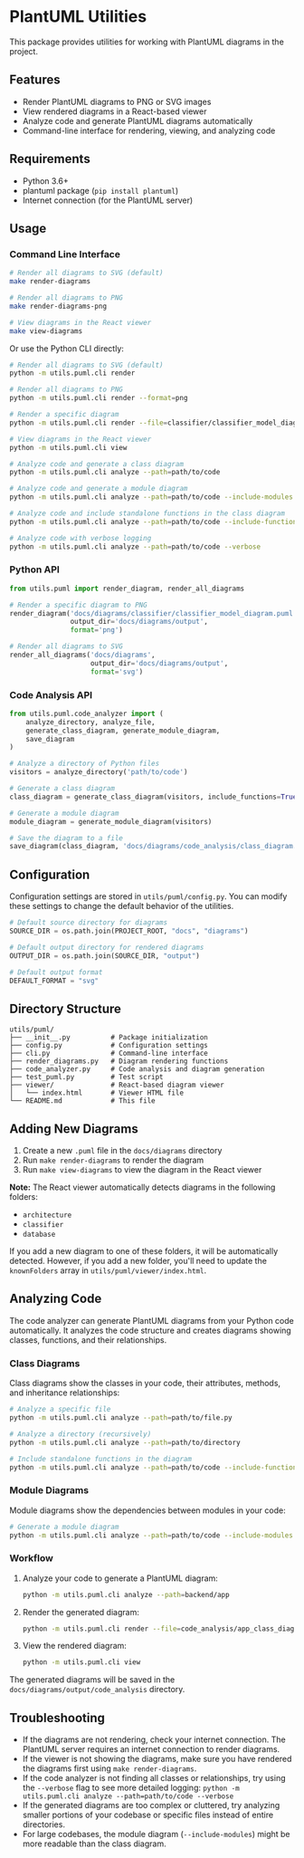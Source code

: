 # PlantUML Utilities

This package provides utilities for working with PlantUML diagrams in the project.

## Features

- Render PlantUML diagrams to PNG or SVG images
- View rendered diagrams in a React-based viewer
- Analyze code and generate PlantUML diagrams automatically
- Command-line interface for rendering, viewing, and analyzing code

## Requirements

- Python 3.6+
- plantuml package (`pip install plantuml`)
- Internet connection (for the PlantUML server)

## Usage

### Command Line Interface

```bash
# Render all diagrams to SVG (default)
make render-diagrams

# Render all diagrams to PNG
make render-diagrams-png

# View diagrams in the React viewer
make view-diagrams
```

Or use the Python CLI directly:

```bash
# Render all diagrams to SVG (default)
python -m utils.puml.cli render

# Render all diagrams to PNG
python -m utils.puml.cli render --format=png

# Render a specific diagram
python -m utils.puml.cli render --file=classifier/classifier_model_diagram.puml

# View diagrams in the React viewer
python -m utils.puml.cli view

# Analyze code and generate a class diagram
python -m utils.puml.cli analyze --path=path/to/code

# Analyze code and generate a module diagram
python -m utils.puml.cli analyze --path=path/to/code --include-modules

# Analyze code and include standalone functions in the class diagram
python -m utils.puml.cli analyze --path=path/to/code --include-functions

# Analyze code with verbose logging
python -m utils.puml.cli analyze --path=path/to/code --verbose
```

### Python API

```python
from utils.puml import render_diagram, render_all_diagrams

# Render a specific diagram to PNG
render_diagram('docs/diagrams/classifier/classifier_model_diagram.puml',
               output_dir='docs/diagrams/output',
               format='png')

# Render all diagrams to SVG
render_all_diagrams('docs/diagrams',
                    output_dir='docs/diagrams/output',
                    format='svg')
```

### Code Analysis API

```python
from utils.puml.code_analyzer import (
    analyze_directory, analyze_file,
    generate_class_diagram, generate_module_diagram,
    save_diagram
)

# Analyze a directory of Python files
visitors = analyze_directory('path/to/code')

# Generate a class diagram
class_diagram = generate_class_diagram(visitors, include_functions=True)

# Generate a module diagram
module_diagram = generate_module_diagram(visitors)

# Save the diagram to a file
save_diagram(class_diagram, 'docs/diagrams/code_analysis/class_diagram.puml')
```

## Configuration

Configuration settings are stored in `utils/puml/config.py`. You can modify these settings to change the default behavior of the utilities.

```python
# Default source directory for diagrams
SOURCE_DIR = os.path.join(PROJECT_ROOT, "docs", "diagrams")

# Default output directory for rendered diagrams
OUTPUT_DIR = os.path.join(SOURCE_DIR, "output")

# Default output format
DEFAULT_FORMAT = "svg"
```

## Directory Structure

```
utils/puml/
├── __init__.py          # Package initialization
├── config.py            # Configuration settings
├── cli.py               # Command-line interface
├── render_diagrams.py   # Diagram rendering functions
├── code_analyzer.py     # Code analysis and diagram generation
├── test_puml.py         # Test script
├── viewer/              # React-based diagram viewer
│   └── index.html       # Viewer HTML file
└── README.md            # This file
```

## Adding New Diagrams

1. Create a new `.puml` file in the `docs/diagrams` directory
2. Run `make render-diagrams` to render the diagram
3. Run `make view-diagrams` to view the diagram in the React viewer

**Note:** The React viewer automatically detects diagrams in the following folders:

- `architecture`
- `classifier`
- `database`

If you add a new diagram to one of these folders, it will be automatically detected. However, if you add a new folder, you'll need to update the `knownFolders` array in `utils/puml/viewer/index.html`.

## Analyzing Code

The code analyzer can generate PlantUML diagrams from your Python code automatically. It analyzes the code structure and creates diagrams showing classes, functions, and their relationships.

### Class Diagrams

Class diagrams show the classes in your code, their attributes, methods, and inheritance relationships:

```bash
# Analyze a specific file
python -m utils.puml.cli analyze --path=path/to/file.py

# Analyze a directory (recursively)
python -m utils.puml.cli analyze --path=path/to/directory

# Include standalone functions in the diagram
python -m utils.puml.cli analyze --path=path/to/code --include-functions
```

### Module Diagrams

Module diagrams show the dependencies between modules in your code:

```bash
# Generate a module diagram
python -m utils.puml.cli analyze --path=path/to/code --include-modules
```

### Workflow

1. Analyze your code to generate a PlantUML diagram:

   ```bash
   python -m utils.puml.cli analyze --path=backend/app
   ```

2. Render the generated diagram:

   ```bash
   python -m utils.puml.cli render --file=code_analysis/app_class_diagram.puml
   ```

3. View the rendered diagram:

   ```bash
   python -m utils.puml.cli view
   ```

The generated diagrams will be saved in the `docs/diagrams/output/code_analysis` directory.

## Troubleshooting

- If the diagrams are not rendering, check your internet connection. The PlantUML server requires an internet connection to render diagrams.
- If the viewer is not showing the diagrams, make sure you have rendered the diagrams first using `make render-diagrams`.
- If the code analyzer is not finding all classes or relationships, try using the `--verbose` flag to see more detailed logging: `python -m utils.puml.cli analyze --path=path/to/code --verbose`
- If the generated diagrams are too complex or cluttered, try analyzing smaller portions of your codebase or specific files instead of entire directories.
- For large codebases, the module diagram (`--include-modules`) might be more readable than the class diagram.

